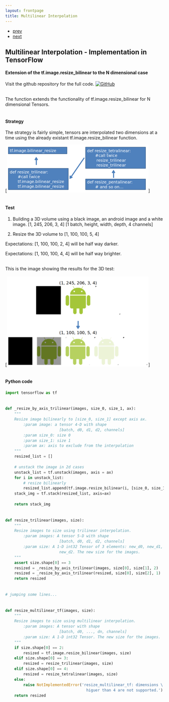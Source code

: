 ```yaml
---
layout: frontpage
title: Multilinear Interpolation
---
```


<div class="navbar">
  <div class="navbar-inner">
      <ul class="nav">
          <li><a href="harris_corner_detector.html">prev</a></li>
          <li><a href="harris_corner_detector.html">next</a></li>
      </ul>
  </div>
</div>


## Multilinear Interpolation - Implementation in TensorFlow

#### Extension of the tf.image.resize_bilinear to the N dimensional case


Visit the github repository for the full code.
[![GitHub](../icons16/github-icon.png)](https://github.com/viclule/image_resize_n_linear)
<br/>
<br/>

The function extends the functionality of tf.image.resize_bilinear for N dimensional Tensors.
<br/>
<br/>

#### Strategy
The strategy is fairly simple, tensors are interpolated two dimensions at a time using the already existant tf.image.resize_bilinear function.

[![Strategy](../../assets/repositories/multilinear_interpolation_tensorflow_2.png)]
<br/>
<br/>

#### Test
1. Building a 3D volume using a black image, an android image and a white image. [1, 245, 206, 3, 4] [1 batch, height, width, depth, 4 channels]

2. Resize the 3D volume to [1, 100, 100, 5, 4]

Expectations: [1, 100, 100, 2, 4] will be half way darker.

Expectations: [1, 100, 100, 4, 4] will be half way brighter.
<br/>
<br/>

This is the image showing the results for the 3D test:
<br/>
<br/>
[![Test for 3D](../../assets/repositories/multilinear_interpolation_tensorflow.png)]
<br/>
<br/>

#### Python code

```python
import tensorflow as tf


def _resize_by_axis_trilinear(images, size_0, size_1, ax):
    """
    Resize image bilinearly to [size_0, size_1] except axis ax.
        :param image: a tensor 4-D with shape 
                        [batch, d0, d1, d2, channels]
        :param size_0: size 0
        :param size_1: size 1
        :param ax: axis to exclude from the interpolation
    """
    resized_list = []

    # unstack the image in 2d cases
    unstack_list = tf.unstack(images, axis = ax)
    for i in unstack_list:
        # resize bilinearly
        resized_list.append(tf.image.resize_bilinear(i, [size_0, size_1]))
    stack_img = tf.stack(resized_list, axis=ax)

    return stack_img


def resize_trilinear(images, size):
    """
    Resize images to size using trilinear interpolation.
        :param images: A tensor 5-D with shape 
                        [batch, d0, d1, d2, channels]
        :param size: A 1-D int32 Tensor of 3 elements: new_d0, new_d1,
                        new_d2. The new size for the images.
    """
    assert size.shape[0] == 3
    resized = _resize_by_axis_trilinear(images, size[0], size[1], 2)
    resized = _resize_by_axis_trilinear(resized, size[0], size[2], 1)
    return resized


# jumping some lines...


def resize_multilinear_tf(images, size):
    """
    Resize images to size using multilinear interpolation.
        :param images: A tensor with shape 
                        [batch, d0, ..., dn, channels]
        :param size: A 1-D int32 Tensor. The new size for the images.
    """
    if size.shape[0] == 2:
        resized = tf.image.resize_bilinear(images, size)
    elif size.shape[0] == 3:
        resized = resize_trilinear(images, size)
    elif size.shape[0] == 4:
        resized = resize_tetralinear(images, size)
    else:
        raise NotImplementedError('resize_multilinear_tf: dimensions \
                                    higuer than 4 are not supported.')
    return resized
```